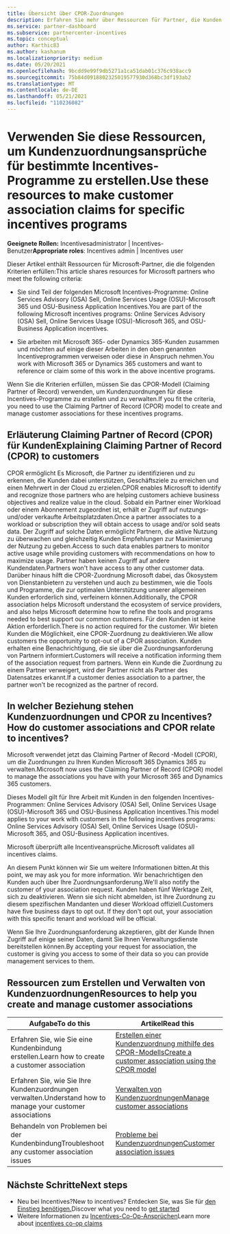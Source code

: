 ```yaml
---
title: Übersicht über CPOR-Zuordnungen
description: Erfahren Sie mehr über Ressourcen für Partner, die Kunden über das CPOR-Modell (Claiming Partner of Record) bestimmten Incentives-Programmen zuordnen müssen.
ms.service: partner-dashboard
ms.subservice: partnercenter-incentives
ms.topic: conceptual
author: Karthic83
ms.author: kashanum
ms.localizationpriority: medium
ms.date: 05/20/2021
ms.openlocfilehash: 9bcdd9e99f9db5271a1ca51dab01c376c938acc9
ms.sourcegitcommit: 75b84d0918802325019577930d368bc3df193ab2
ms.translationtype: MT
ms.contentlocale: de-DE
ms.lasthandoff: 05/21/2021
ms.locfileid: "110236082"
---
```

# <a name="use-these-resources-to-make-customer-association-claims-for-specific-incentives-programs"></a><span data-ttu-id="d4b0a-103">Verwenden Sie diese Ressourcen, um Kundenzuordnungsansprüche für bestimmte Incentives-Programme zu erstellen.</span><span class="sxs-lookup"><span data-stu-id="d4b0a-103">Use these resources to make customer association claims for specific incentives programs</span></span>

<span data-ttu-id="d4b0a-104">**Geeignete Rollen:** Incentivesadministrator | Incentives-Benutzer</span><span class="sxs-lookup"><span data-stu-id="d4b0a-104">**Appropriate roles**: Incentives admin | Incentives user</span></span>

<span data-ttu-id="d4b0a-105">Dieser Artikel enthält Ressourcen für Microsoft-Partner, die die folgenden Kriterien erfüllen:</span><span class="sxs-lookup"><span data-stu-id="d4b0a-105">This article shares resources for Microsoft partners who meet the following criteria:</span></span>

- <span data-ttu-id="d4b0a-106">Sie sind Teil der folgenden Microsoft Incentives-Programme: Online Services Advisory (OSA) Sell, Online Services Usage (OSU)-Microsoft 365 und OSU-Business Application Incentives.</span><span class="sxs-lookup"><span data-stu-id="d4b0a-106">You are part of the following Microsoft incentives programs: Online Services Advisory (OSA) Sell, Online Services Usage (OSU)-Microsoft 365, and OSU-Business Application incentives.</span></span>

- <span data-ttu-id="d4b0a-107">Sie arbeiten mit Microsoft 365- oder Dynamics 365-Kunden zusammen und möchten auf einige dieser Arbeiten in den oben genannten Incentiveprogrammen verweisen oder diese in Anspruch nehmen.</span><span class="sxs-lookup"><span data-stu-id="d4b0a-107">You work with Microsoft 365 or Dynamics 365 customers and want to reference or claim some of this work in the above incentive programs.</span></span>

<span data-ttu-id="d4b0a-108">Wenn Sie die Kriterien erfüllen, müssen Sie das CPOR-Modell (Claiming Partner of Record) verwenden, um Kundenzuordnungen für diese Incentives-Programme zu erstellen und zu verwalten.</span><span class="sxs-lookup"><span data-stu-id="d4b0a-108">If you fit the criteria, you need to use the Claiming Partner of Record (CPOR) model to create and manage customer associations for these incentives programs.</span></span>

## <a name="explaining-claiming-partner-of-record-cpor-to-customers"></a><span data-ttu-id="d4b0a-109">Erläuterung Claiming Partner of Record (CPOR) für Kunden</span><span class="sxs-lookup"><span data-stu-id="d4b0a-109">Explaining Claiming Partner of Record (CPOR) to customers</span></span>

<span data-ttu-id="d4b0a-110">CPOR ermöglicht Es Microsoft, die Partner zu identifizieren und zu erkennen, die Kunden dabei unterstützen, Geschäftsziele zu erreichen und einen Mehrwert in der Cloud zu erzielen.</span><span class="sxs-lookup"><span data-stu-id="d4b0a-110">CPOR enables Microsoft to identify and recognize those partners who are helping customers achieve business objectives and realize value in the cloud.</span></span> <span data-ttu-id="d4b0a-111">Sobald ein Partner einer Workload oder einem Abonnement zugeordnet ist, erhält er Zugriff auf nutzungs- und/oder verkaufte Arbeitsplatzdaten.</span><span class="sxs-lookup"><span data-stu-id="d4b0a-111">Once a partner associates to a workload or subscription they will obtain access to usage and/or sold seats data.</span></span> <span data-ttu-id="d4b0a-112">Der Zugriff auf solche Daten ermöglicht Partnern, die aktive Nutzung zu überwachen und gleichzeitig Kunden Empfehlungen zur Maximierung der Nutzung zu geben.</span><span class="sxs-lookup"><span data-stu-id="d4b0a-112">Access to such data enables partners to monitor active usage while providing customers with recommendations on how to maximize usage.</span></span> <span data-ttu-id="d4b0a-113">Partner haben keinen Zugriff auf andere Kundendaten.</span><span class="sxs-lookup"><span data-stu-id="d4b0a-113">Partners won't have access to any other customer data.</span></span> <span data-ttu-id="d4b0a-114">Darüber hinaus hilft die CPOR-Zuordnung Microsoft dabei, das Ökosystem von Dienstanbietern zu verstehen und auch zu bestimmen, wie die Tools und Programme, die zur optimalen Unterstützung unserer allgemeinen Kunden erforderlich sind, verfeinern können.</span><span class="sxs-lookup"><span data-stu-id="d4b0a-114">Additionally, the CPOR association helps Microsoft understand the ecosystem of service providers, and also helps Microsoft determine how to refine the tools and programs needed to best support our common customers.</span></span> <span data-ttu-id="d4b0a-115">Für den Kunden ist keine Aktion erforderlich.</span><span class="sxs-lookup"><span data-stu-id="d4b0a-115">There is no action required for the customer.</span></span> <span data-ttu-id="d4b0a-116">Wir bieten Kunden die Möglichkeit, eine CPOR-Zuordnung zu deaktivieren.</span><span class="sxs-lookup"><span data-stu-id="d4b0a-116">We allow customers the opportunity to opt-out of a CPOR association.</span></span> <span data-ttu-id="d4b0a-117">Kunden erhalten eine Benachrichtigung, die sie über die Zuordnungsanforderung von Partnern informiert.</span><span class="sxs-lookup"><span data-stu-id="d4b0a-117">Customers will receive a notification informing them of the association request from partners.</span></span> <span data-ttu-id="d4b0a-118">Wenn ein Kunde die Zuordnung zu einem Partner verweigert, wird der Partner nicht als Partner des Datensatzes erkannt.</span><span class="sxs-lookup"><span data-stu-id="d4b0a-118">If a customer denies association to a partner, the partner won't be recognized as the partner of record.</span></span>

## <a name="how-do-customer-associations-and-cpor-relate-to-incentives"></a><span data-ttu-id="d4b0a-119">In welcher Beziehung stehen Kundenzuordnungen und CPOR zu Incentives?</span><span class="sxs-lookup"><span data-stu-id="d4b0a-119">How do customer associations and CPOR relate to incentives?</span></span>

<span data-ttu-id="d4b0a-120">Microsoft verwendet jetzt das Claiming Partner of Record -Modell (CPOR), um die Zuordnungen zu Ihren Kunden Microsoft 365 Dynamics 365 zu verwalten.</span><span class="sxs-lookup"><span data-stu-id="d4b0a-120">Microsoft now uses the Claiming Partner of Record (CPOR) model to manage the associations you have with your Microsoft 365 and Dynamics 365 customers.</span></span>

<span data-ttu-id="d4b0a-121">Dieses Modell gilt für Ihre Arbeit mit Kunden in den folgenden Incentives-Programmen: Online Services Advisory (OSA) Sell, Online Services Usage (OSU)-Microsoft 365 und OSU-Business Application Incentives.</span><span class="sxs-lookup"><span data-stu-id="d4b0a-121">This model applies to your work with customers in the following incentives programs: Online Services Advisory (OSA) Sell, Online Services Usage (OSU)-Microsoft 365, and OSU-Business Application incentives.</span></span>

<span data-ttu-id="d4b0a-122">Microsoft überprüft alle Incentiveansprüche.</span><span class="sxs-lookup"><span data-stu-id="d4b0a-122">Microsoft validates all incentives claims.</span></span>

<span data-ttu-id="d4b0a-123">An diesem Punkt können wir Sie um weitere Informationen bitten.</span><span class="sxs-lookup"><span data-stu-id="d4b0a-123">At this point, we may ask you for more information.</span></span> <span data-ttu-id="d4b0a-124">Wir benachrichtigen den Kunden auch über Ihre Zuordnungsanforderung.</span><span class="sxs-lookup"><span data-stu-id="d4b0a-124">We'll also notify the customer of your association request.</span></span> <span data-ttu-id="d4b0a-125">Kunden haben fünf Werktage Zeit, sich zu deaktivieren. Wenn sie sich nicht abmelden, ist Ihre Zuordnung zu diesem spezifischen Mandanten und dieser Workload offiziell.</span><span class="sxs-lookup"><span data-stu-id="d4b0a-125">Customers have five business days to opt out. If they don't opt out, your association with this specific tenant and workload will be official.</span></span>

<span data-ttu-id="d4b0a-126">Wenn Sie Ihre Zuordnungsanforderung akzeptieren, gibt der Kunde Ihnen Zugriff auf einige seiner Daten, damit Sie Ihnen Verwaltungsdienste bereitstellen können.</span><span class="sxs-lookup"><span data-stu-id="d4b0a-126">By accepting your request for association, the customer is giving you access to some of their data so you can provide management services to them.</span></span> 

## <a name="resources-to-help-you-create-and-manage-customer-associations"></a><span data-ttu-id="d4b0a-127">Ressourcen zum Erstellen und Verwalten von Kundenzuordnungen</span><span class="sxs-lookup"><span data-stu-id="d4b0a-127">Resources to help you create and manage customer associations</span></span>


|  <span data-ttu-id="d4b0a-128">**Aufgabe**</span><span class="sxs-lookup"><span data-stu-id="d4b0a-128">**To do this**</span></span>  |  <span data-ttu-id="d4b0a-129">**Artikel**</span><span class="sxs-lookup"><span data-stu-id="d4b0a-129">**Read this**</span></span>  |
|--------------|-----------|
| <span data-ttu-id="d4b0a-130">Erfahren Sie, wie Sie eine Kundenbindung erstellen.</span><span class="sxs-lookup"><span data-stu-id="d4b0a-130">Learn how to create a customer association</span></span>  | [<span data-ttu-id="d4b0a-131">Erstellen einer Kundenzuordnung mithilfe des CPOR-Modells</span><span class="sxs-lookup"><span data-stu-id="d4b0a-131">Create a customer association using the CPOR model</span></span>](submit-osa-claim.md)  |
|<span data-ttu-id="d4b0a-132">Erfahren Sie, wie Sie Ihre Kundenzuordnungen verwalten.</span><span class="sxs-lookup"><span data-stu-id="d4b0a-132">Understand how to manage your customer associations</span></span>  | [<span data-ttu-id="d4b0a-133">Verwalten von Kundenzuordnungen</span><span class="sxs-lookup"><span data-stu-id="d4b0a-133">Manage customer associations</span></span>](incentives-manage-customer-associations.md)  |
|<span data-ttu-id="d4b0a-134">Behandeln von Problemen bei der Kundenbindung</span><span class="sxs-lookup"><span data-stu-id="d4b0a-134">Troubleshoot any customer association issues</span></span>  | [<span data-ttu-id="d4b0a-135">Probleme bei Kundenzuordnungen</span><span class="sxs-lookup"><span data-stu-id="d4b0a-135">Customer association issues</span></span>](incentives-customer-association-issues.md)  |

## <a name="next-steps"></a><span data-ttu-id="d4b0a-136">Nächste Schritte</span><span class="sxs-lookup"><span data-stu-id="d4b0a-136">Next steps</span></span>

- <span data-ttu-id="d4b0a-137">Neu bei Incentives?</span><span class="sxs-lookup"><span data-stu-id="d4b0a-137">New to incentives?</span></span> <span data-ttu-id="d4b0a-138">Entdecken Sie, was Sie für [den Einstieg benötigen.](incentives-get-started-intro.md)</span><span class="sxs-lookup"><span data-stu-id="d4b0a-138">Discover what you need to [get started](incentives-get-started-intro.md)</span></span>
- <span data-ttu-id="d4b0a-139">Weitere Informationen zu [Incentives-Co-Op-Ansprüchen](claims-overview.md)</span><span class="sxs-lookup"><span data-stu-id="d4b0a-139">Learn more about [incentives co-op claims](claims-overview.md)</span></span>
